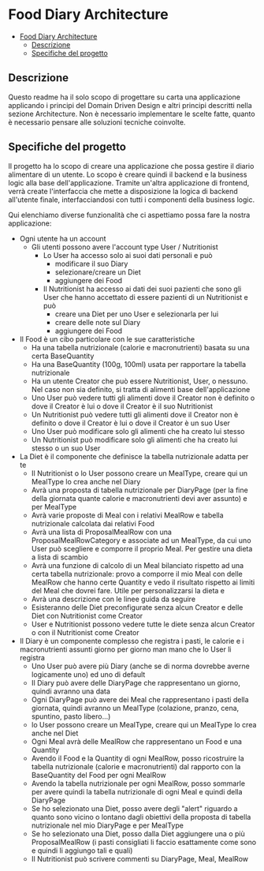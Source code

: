# Food Diary Architecture

- [Food Diary Architecture](#food-diary-architecture)
  - [Descrizione](#descrizione)
  - [Specifiche del progetto](#specifiche-del-progetto)

## Descrizione

Questo readme ha il solo scopo di progettare su carta una applicazione applicando i principi del Domain Driven Design e altri principi descritti nella sezione Architecture. Non è necessario implementare le scelte fatte, quanto è necessario pensare alle soluzioni tecniche coinvolte.

## Specifiche del progetto

Il progetto ha lo scopo di creare una applicazione che possa gestire il diario alimentare di un utente. Lo scopo è creare quindi il backend e la business logic alla base dell'applicazione. Tramite un'altra applicazione di frontend, verrà create l'interfaccia che mette a disposizione la logica di backend all'utente finale, interfacciandosi con tutti i componenti della business logic.

Qui elenchiamo diverse funzionalità che ci aspettiamo possa fare la nostra applicazione:

- Ogni utente ha un account
  - Gli utenti possono avere l'account type User / Nutritionist
    - Lo User ha accesso solo ai suoi dati personali e può
      - modificare il suo Diary
      - selezionare/creare un Diet
      - aggiungere dei Food
    - Il Nutritionist ha accesso ai dati dei suoi pazienti che sono gli User che hanno accettato di essere pazienti di un Nutritionist e può
      - creare una Diet per uno User e selezionarla per lui
      - creare delle note sul Diary
      - aggiungere dei Food
- Il Food è un cibo particolare con le sue caratteristiche
  - Ha una tabella nutrizionale (calorie e macronutrienti) basata su una certa BaseQuantity
  - Ha una BaseQuantity (100g, 100ml) usata per rapportare la tabella nutrizionale
  - Ha un utente Creator che può essere Nutritionist, User, o nessuno. Nel caso non sia definito, si tratta di alimenti base dell'applicazione
  - Uno User può vedere tutti gli alimenti dove il Creator non è definito o dove il Creator è lui o dove il Creator è il suo Nutritionist
  - Un Nutritionist può vedere tutti gli alimenti dove il Creator non è definito o dove il Creator è lui o dove il Creator è un suo User
  - Uno User può modificare solo gli alimenti che ha creato lui stesso
  - Un Nutritionist può modificare solo gli alimenti che ha creato lui stesso o un suo User
- La Diet è il componente che definisce la tabella nutrizionale adatta per te
  - Il Nutritionist o lo User possono creare un MealType, creare qui un MealType lo crea anche nel Diary
  - Avrà una proposta di tabella nutrizionale per DiaryPage (per la fine della giornata quante calorie e macronutrienti devi aver assunto) e per MealType
  - Avrà varie proposte di Meal con i relativi MealRow e tabella nutrizionale calcolata dai relativi Food
  - Avrà una lista di ProposalMealRow con una ProposalMealRowCategory e associate ad un MealType, da cui uno User può scegliere e comporre il proprio Meal. Per gestire una dieta a lista di scambio
  - Avrà una funzione di calcolo di un Meal bilanciato rispetto ad una certa tabella nutrizionale: provo a comporre il mio Meal con delle MealRow che hanno certe Quantity e vedo il risultato rispetto ai limiti del Meal che dovrei fare. Utile per personalizzarsi la dieta e
  - Avrà una descrizione con le linee guida da seguire
  - Esisteranno delle Diet preconfigurate senza alcun Creator e delle Diet con Nutritionist come Creator
  - User e Nutritionist possono vedere tutte le diete senza alcun Creator o con il Nutritionist come Creator
- Il Diary è un componente complesso che registra i pasti, le calorie e i macronutrienti assunti giorno per giorno man mano che lo User li registra
  - Uno User può avere più Diary (anche se di norma dovrebbe averne logicamente uno) ed uno di default
  - Il Diary può avere delle DiaryPage che rappresentano un giorno, quindi avranno una data
  - Ogni DiaryPage può avere dei Meal che rappresentano i pasti della giornata, quindi avranno un MealType (colazione, pranzo, cena, spuntino, pasto libero...)
  - lo User possono creare un MealType, creare qui un MealType lo crea anche nel Diet
  - Ogni Meal avrà delle MealRow che rappresentano un Food e una Quantity
  - Avendo il Food e la Quantity di ogni MealRow, posso ricostruire la tabella nutrizionale (calorie e macronutrienti) dal rapporto con la BaseQuantity del Food per ogni MealRow
  - Avendo la tabella nutrizionale per ogni MealRow, posso sommarle per avere quindi la tabella nutrizionale di ogni Meal e quindi della DiaryPage
  - Se ho selezionato una Diet, posso avere degli "alert" riguardo a quanto sono vicino o lontano dagli obiettivi della proposta di tabella nutrizionale nel mio DiaryPage e per MealType
  - Se ho selezionato una Diet, posso dalla Diet aggiungere una o più ProposalMealRow (i pasti consigliati li faccio esattamente come sono e quindi li aggiungo tali e quali)
  - Il Nutritionist può scrivere commenti su DiaryPage, Meal, MealRow
